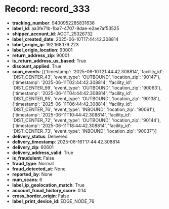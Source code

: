# Record: record_333

- **tracking_number**: 9400952285831636
- **label_id**: aa3fe71b-1ba7-4707-9dae-e2ae7af53525
- **shipper_account_id**: ACCT_25326732
- **label_created_date**: 2025-06-10T17:44:42.308814
- **label_origin_ip**: 192.168.179.223
- **label_origin_location**: 90001
- **return_address_zip**: 90001
- **is_return_address_us_based**: True
- **discount_applied**: True
- **scan_events**: [{'timestamp': '2025-06-10T21:44:42.308814', 'facility_id': 'DIST_CENTER_43', 'event_type': 'OUTBOUND', 'location_zip': '90147'}, {'timestamp': '2025-06-11T02:44:42.308814', 'facility_id': 'DIST_CENTER_99', 'event_type': 'OUTBOUND', 'location_zip': '90063'}, {'timestamp': '2025-06-11T04:44:42.308814', 'facility_id': 'DIST_CENTER_95', 'event_type': 'OUTBOUND', 'location_zip': '90138'}, {'timestamp': '2025-06-11T06:44:42.308814', 'facility_id': 'DIST_CENTER_76', 'event_type': 'INBOUND', 'location_zip': '90061'}, {'timestamp': '2025-06-11T10:44:42.308814', 'facility_id': 'DIST_CENTER_72', 'event_type': 'OUTBOUND', 'location_zip': '90144'}, {'timestamp': '2025-06-11T18:44:42.308814', 'facility_id': 'DIST_CENTER_73', 'event_type': 'INBOUND', 'location_zip': '90037'}]
- **delivery_status**: Delivered
- **delivery_timestamp**: 2025-06-16T17:44:42.308814
- **delivery_zip**: 60601
- **delivery_address_valid**: True
- **is_fraudulent**: False
- **fraud_type**: Normal
- **fraud_detected_at**: None
- **reported_by**: None
- **num_scans**: 6
- **label_ip_geolocation_match**: True
- **account_fraud_history_score**: 0.14
- **cross_border_origin**: False
- **label_print_device_id**: EDGE_NODE_76